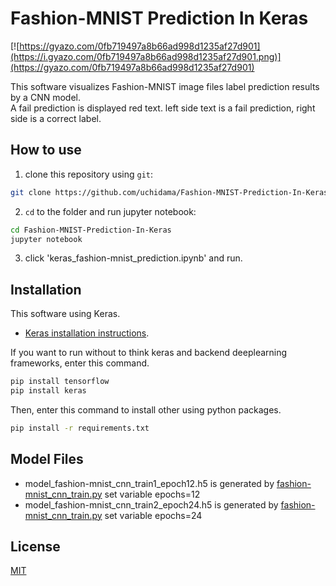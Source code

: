 ﻿# Fashion-MNIST Prediction In Keras

[![https://gyazo.com/0fb719497a8b66ad998d1235af27d901](https://i.gyazo.com/0fb719497a8b66ad998d1235af27d901.png)](https://gyazo.com/0fb719497a8b66ad998d1235af27d901)

This software visualizes Fashion-MNIST image files label prediction results by a CNN model.  
A fail prediction is displayed red text. left side text is a fail prediction, right side is a correct label.

## How to use

1. clone this repository using `git`:

```sh
git clone https://github.com/uchidama/Fashion-MNIST-Prediction-In-Keras.git
```

2. `cd` to the folder and run jupyter notebook:
```sh
cd Fashion-MNIST-Prediction-In-Keras
jupyter notebook
```

3. click 'keras_fashion-mnist_prediction.ipynb' and run.

## Installation

This software using Keras.
- [Keras installation instructions](https://github.com/keras-team/keras#installation).

If you want to run without to think keras and backend deeplearning frameworks, enter this command.   
```sh
pip install tensorflow
pip install keras
```

Then, enter this command to install other using python packages.
```sh
pip install -r requirements.txt
```

## Model Files

- model_fashion-mnist_cnn_train1_epoch12.h5 is generated by [fashion-mnist_cnn_train.py](https://github.com/keras-team/keras/blob/master/examples/cifar10_resnet.py) set variable epochs=12  
- model_fashion-mnist_cnn_train2_epoch24.h5 is generated by [fashion-mnist_cnn_train.py](https://github.com/keras-team/keras/blob/master/examples/cifar10_resnet.py) set variable epochs=24  

## License

[MIT](LICENSE.md)
